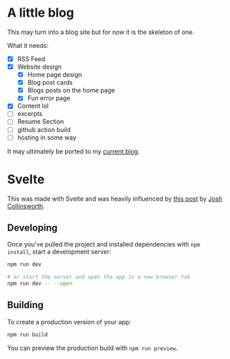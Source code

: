 # A little blog

This may turn into a blog site but for now it is the skeleton of one.

What it needs:
- [x] RSS Feed
- [x] Website design
    + [x] Home page design
    + [x] Blog post cards
    + [x] Blogs posts on the home page
    + [x] Fun error page
- [x] Content lol
- [ ] excerpts
- [ ] Resume Section
- [ ] github action build
- [ ] hosting in some way

It may ultimately be ported to my [current blog](https://ajone239.github.io).

# Svelte

This was made with Svelte and was heavily influenced by [this post](https://joshcollinsworth.com/blog/build-static-sveltekit-markdown-blog) by [Josh Collinsworth](https://joshcollinsworth.com/about-me).
## Developing

Once you've pulled the project and installed dependencies with `npm install`, start a development server:

```bash
npm run dev

# or start the server and open the app in a new browser tab
npm run dev -- --open
```

## Building

To create a production version of your app:

```bash
npm run build
```

You can preview the production build with `npm run preview`.
